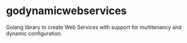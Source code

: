 # godynamicwebservices
Golang library to create Web Services with support for multitenancy and dynamic configuration. 

